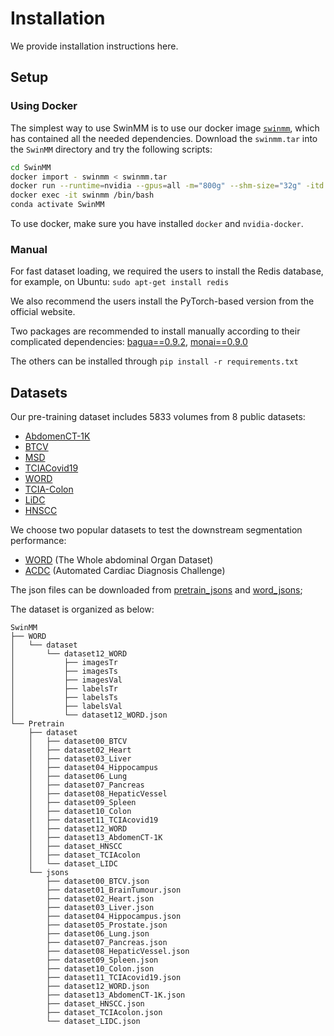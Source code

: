 # Installation

We provide installation instructions here.

## Setup

### Using Docker

The simplest way to use SwinMM is to use our docker image [`swinmm`](https://drive.google.com/file/d/1EGSoqN-HphyMV_gKUq-g7_BSwTTg35oA/view?usp=sharing), which has contained all the needed dependencies. Download the `swinmm.tar` into the `SwinMM` directory and try the following scripts:

```bash
cd SwinMM
docker import - swinmm < swinmm.tar
docker run --runtime=nvidia --gpus=all -m="800g" --shm-size="32g" -itd -v ./:/volume swinmm /bin/bash
docker exec -it swinmm /bin/bash
conda activate SwinMM
```

To use docker, make sure you have installed `docker` and `nvidia-docker`.

### Manual

For fast dataset loading, we required the users to install the Redis database, for example, on Ubuntu: `sudo apt-get install redis`

We also recommend the users install the PyTorch-based version from the official website.

Two packages are recommended to install manually according to their complicated dependencies: [bagua==0.9.2](https://github.com/BaguaSys/bagua), [monai==0.9.0](https://docs.monai.io/en/latest/installation.html#installing-the-recommended-dependencies)

The others can be installed through `pip install -r requirements.txt`

## Datasets

Our pre-training dataset includes 5833 volumes from 8 public datasets:

- [AbdomenCT-1K](https://github.com/JunMa11/AbdomenCT-1K)
- [BTCV](https://www.synapse.org/#!Synapse:syn3193805/wiki/217789)
- [MSD](http://medicaldecathlon.com/)
- [TCIACovid19](https://wiki.cancerimagingarchive.net/display/Public/CT+Images+in+COVID-19/)
- [WORD](https://github.com/HiLab-git/WORD)
- [TCIA-Colon](https://wiki.cancerimagingarchive.net/display/Public/CT+COLONOGRAPHY/)
- [LiDC](https://wiki.cancerimagingarchive.net/display/Public/LIDC-IDRI/)
- [HNSCC](https://wiki.cancerimagingarchive.net/display/Public/HNSCC)

We choose two popular datasets to test the downstream segmentation performance:

- [WORD](https://github.com/HiLab-git/WORD) (The Whole abdominal Organ Dataset)
- [ACDC](https://www.creatis.insa-lyon.fr/Challenge/acdc/#challenge/584e75606a3c77492fe91bba) (Automated Cardiac Diagnosis Challenge)

The json files can be downloaded from [pretrain_jsons](https://drive.google.com/file/d/1gJThxBvnJnc2_N1nFX7xywjFWFw7DSEY/view?usp=sharing) and [word_jsons](https://drive.google.com/file/d/1Td4T_k2QlEcTETz9TERGsVdOyebD5ULv/view?usp=sharing);

The dataset is organized as below:

```text
SwinMM
├── WORD
│   └── dataset
│       └── dataset12_WORD
│           ├── imagesTr
│           ├── imagesTs
│           ├── imagesVal
│           ├── labelsTr
│           ├── labelsTs
│           ├── labelsVal
│           └── dataset12_WORD.json
└── Pretrain
    ├── dataset
    │   ├── dataset00_BTCV
    │   ├── dataset02_Heart
    │   ├── dataset03_Liver
    │   ├── dataset04_Hippocampus
    │   ├── dataset06_Lung
    │   ├── dataset07_Pancreas
    │   ├── dataset08_HepaticVessel
    │   ├── dataset09_Spleen
    │   ├── dataset10_Colon
    │   ├── dataset11_TCIAcovid19
    │   ├── dataset12_WORD
    │   ├── dataset13_AbdomenCT-1K
    │   ├── dataset_HNSCC
    │   ├── dataset_TCIAcolon
    │   └── dataset_LIDC
    └── jsons
        ├── dataset00_BTCV.json
        ├── dataset01_BrainTumour.json
        ├── dataset02_Heart.json
        ├── dataset03_Liver.json
        ├── dataset04_Hippocampus.json
        ├── dataset05_Prostate.json
        ├── dataset06_Lung.json
        ├── dataset07_Pancreas.json
        ├── dataset08_HepaticVessel.json
        ├── dataset09_Spleen.json
        ├── dataset10_Colon.json
        ├── dataset11_TCIAcovid19.json
        ├── dataset12_WORD.json
        ├── dataset13_AbdomenCT-1K.json
        ├── dataset_HNSCC.json
        ├── dataset_TCIAcolon.json
        └── dataset_LIDC.json

```
